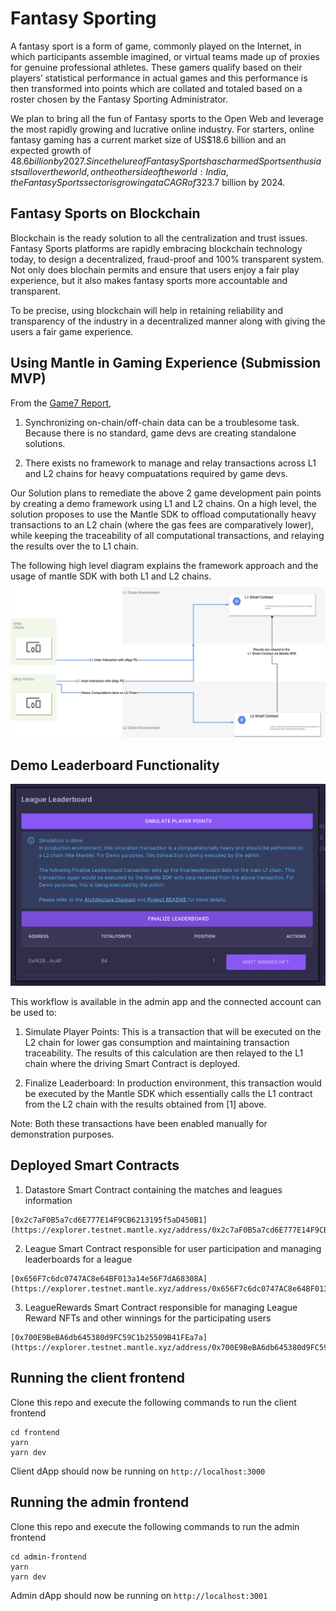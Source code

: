 # Fantasy Sporting
A fantasy sport is a form of game, commonly played on the Internet, in which participants assemble imagined, or virtual teams made up of proxies for genuine professional athletes. These gamers qualify based on their players’ statistical performance in actual games and this performance is then transformed into points which are collated and totaled based on a roster chosen by the Fantasy Sporting Administrator.

We plan to bring all the fun of Fantasy sports to the Open Web and leverage the most rapidly growing and lucrative online industry. For starters, online fantasy gaming has a current market size of US$18.6 billion and an expected growth of $48.6 billion by 2027. Since the lure of Fantasy Sports has charmed Sports enthusiasts all over the world, on the other side of the world: India, the Fantasy Sports sector is growing at a CAGR of 32%, and is slated to reach US$3.7 billion by 2024.

## Fantasy Sports on Blockchain
Blockchain is the ready solution to all the centralization and trust issues. Fantasy Sports platforms are rapidly embracing blockchain technology today, to design a decentralized, fraud-proof and 100% transparent system. Not only does blochain permits and ensure that users enjoy a fair play experience, but it also makes fantasy sports more accountable and transparent.

To be precise, using blockchain will help in retaining reliability and transparency of the industry in a decentralized manner along with giving the users a fair game experience.
 

## Using Mantle in Gaming Experience (Submission MVP)

From the [Game7 Report](https://cdn.game7.io/reports/Game-Developer-Report-by-Game7.pdf),

1. Synchronizing on-chain/off-chain data can be a troublesome task. Because there is no standard, game devs are creating standalone solutions.

2. There exists no framework to manage and relay transactions across L1 and L2 chains for heavy compuatations required by game devs. 


Our Solution plans to remediate the above 2 game development pain points by creating a demo framework using L1 and L2 chains. On a high level, the solution proposes to use the Mantle SDK to offload computationally heavy transactions to an L2 chain (where the gas fees are comparatively lower), while keeping the traceability of all computational transactions, and relaying the results over the to L1 chain. 

The following high level diagram explains the framework approach and the usage of mantle SDK with both L1 and L2 chains. 
![Framework Architecture](./docs/mantle-hack.jpg)

## Demo Leaderboard Functionality
![Framework Architecture](./docs/league-leaderboard.png)

This workflow is available in the admin app and the connected account can be used to:

1. Simulate Player Points: This is a transaction that will be executed on the L2 chain for lower gas consumption and maintaining transaction traceability. The results of this calculation are then relayed to the L1 chain where the driving Smart Contract is deployed. 

2. Finalize Leaderboard: In production environment, this transaction would be executed by the Mantle SDK which essentially calls the L1 contract from the L2 chain with the results obtained from [1] above. 

Note: Both these transactions have been enabled manually for demonstration purposes. 

## Deployed Smart Contracts
1. Datastore Smart Contract containing the matches and leagues information
```
[0x2c7aF0B5a7cd6E777E14F9CB6213195f5aD450B1](https://explorer.testnet.mantle.xyz/address/0x2c7aF0B5a7cd6E777E14F9CB6213195f5aD450B1)
```
2. League Smart Contract responsible for user participation and managing leaderboards for a league
```
[0x656F7c6dc0747AC8e64BF013a14e56F7dA68308A](https://explorer.testnet.mantle.xyz/address/0x656F7c6dc0747AC8e64BF013a14e56F7dA68308A)
```
3. LeagueRewards Smart Contract responsible for managing League Reward NFTs and other winnings for the participating users
```
[0x700E9BeBA6db645380d9FC59C1b25509B41FEa7a](https://explorer.testnet.mantle.xyz/address/0x700E9BeBA6db645380d9FC59C1b25509B41FEa7a)
```

## Running the client frontend
Clone this repo and execute the following commands to run the client frontend
```
cd frontend
yarn
yarn dev
```
Client dApp should now be running on `http://localhost:3000`

## Running the admin frontend
Clone this repo and execute the following commands to run the admin frontend
```
cd admin-frontend
yarn
yarn dev
```
Admin dApp should now be running on `http://localhost:3001`





